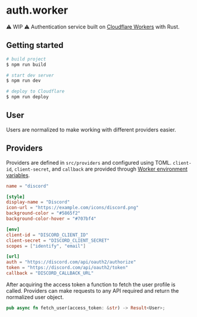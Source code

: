 # auth.worker

⚠️ WIP ⚠️ Authentication service built on [Cloudflare Workers](https://workers.cloudflare.com/) with Rust.

## Getting started

```sh
# build project
$ npm run build

# start dev server
$ npm run dev

# deploy to Cloudflare
$ npm run deploy
```

## User

Users are normalized to make working with different providers easier.

## Providers

Providers are defined in `src/providers` and configured using TOML. `client-id`, `client-secret`, and `callback` are provided through [Worker environment variables](https://developers.cloudflare.com/workers/platform/environment-variables/).

```toml
name = "discord"

[style]
display-name = "Discord"
icon-url = "https://example.com/icons/discord.png"
background-color = "#5865f2"
background-color-hover = "#707bf4"

[env]
client-id = "DISCORD_CLIENT_ID"
client-secret = "DISCORD_CLIENT_SECRET"
scopes = ["identify", "email"]

[url]
auth = "https://discord.com/api/oauth2/authorize"
token = "https://discord.com/api/oauth2/token"
callback = "DISCORD_CALLBACK_URL"
```

After acquiring the access token a function to fetch the user profile is called. Providers can make requests to any API required and return the normalized user object.

```rs
pub async fn fetch_user(access_token: &str) -> Result<User>;
```
